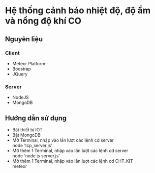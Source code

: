 # Hệ thống cảnh báo nhiệt độ, độ ẩm và nồng độ khí CO

## Nguyên liệu
### Client
- Meteor Platform
- Boostrap
- JQuery
### Server
- NodeJS
- MongoDB

## Hướng dẫn sử dụng
- Bật thiết bị IOT
- Bật MongoDB
- Mở Terminal, nhập vào lần lượt các lệnh
cd server  
node 'tcp_server.js'  
- Mở thêm 1 Terminal, nhập vào lần lượt các lệnh
cd server  
node 'node js server.js'  
- Mở thêm 1 Terminal, nhập vào lần lượt các lệnh
cd CHT_KIT  
meteor  
